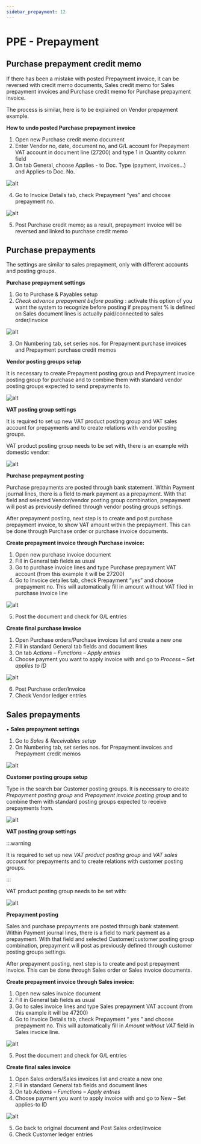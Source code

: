 ```yaml
---
sidebar_prepayment: 12
---
```

# PPE - Prepayment

## **Purchase prepayment credit memo**

If there has been a mistake with posted Prepayment invoice, it can be reversed with credit memo documents, Sales credit memo for Sales prepayment invoices and Purchase credit memo for Purchase prepayment invoice.

The process is similar, here is to be explained on Vendor prepayment example.

**How to undo posted Purchase prepayment invoice**

1. Open new Purchase credit memo document
2. Enter Vendor no, date, document no, and G/L account for Prepayment VAT account in document line (27200) and type 1 in Quantity column field
3. On tab General, choose Applies - to Doc. Type (payment, invoices...) and Applies-to Doc. No.

![alt](https://github.com/NPSBeograd/NPS-Support/raw/main/.attachments/image-b848ff1c-9c52-4113-a29d-a1d2fb1b2290.png)

4. Go to Invoice Details tab, check Prepayment “yes” and choose prepayment no.

![alt](https://github.com/NPSBeograd/NPS-Support/raw/main/.attachments/image-5436608e-93ea-40c5-8415-e44018bd11b4.png)

5. Post Purchase credit memo; as a result, prepayment invoice will be reversed and linked to purchase credit memo

## Purchase prepayments

The settings are similar to sales prepayment, only with different accounts and posting groups.

**Purchase prepayment settings**

1. Go to Purchase & Payables setup
2. *Check advance prepayment before posting* : activate this option of you want the system to recognize before posting if prepayment % is defined on Sales document lines is actually paid/connected to sales order/invoice

![alt](https://github.com/NPSBeograd/NPS-Support/raw/main/.attachments/image-ae96ed13-2dd0-416a-ae9c-a81dceb00830.png)

3. On Numbering tab, set series nos. for Prepayment purchase invoices and Prepayment purchase credit memos

**Vendor posting groups setup**

It is necessary to create Prepayment posting group and Prepayment invoice posting group for purchase and to combine them with standard vendor posting groups expected to send prepayments to.

![alt](https://github.com/NPSBeograd/NPS-Support/raw/main/.attachments/image-52b72354-4134-405f-b1d6-f04cf5217570.png)

**VAT posting group settings**

It is required to set up new VAT product posting group and VAT sales account for prepayments and to create relations with vendor posting groups.

VAT product posting group needs to be set with, there is an example with domestic vendor:

![alt](https://github.com/NPSBeograd/NPS-Support/raw/main/.attachments/image-e9248306-9422-4934-8d2d-4021e15fc2b0.png)

**Purchase prepayment posting**

Purchase prepayments are posted through bank statement. Within Payment journal lines, there is a field to mark payment as a prepayment. With that field and selected Vendor/vendor posting group combination, prepayment will post as previously defined through vendor posting groups settings.

After prepayment posting, next step is to create and post purchase prepayment invoice, to show VAT amount within the prepayment. This can be done through Purchase order or purchase invoice documents.

**Create prepayment invoice through Purchase invoice:**

1. Open new purchase invoice document
2. Fill in General tab fields as usual
3. Go to purchase invoice lines and type Purchase prepayment VAT account (from this example it will be 27200)
4. Go to Invoice detailes tab, check Prepayment “yes” and choose prepayment no. This will automatically fill in amount without VAT filed in purchase invoice line

![alt](https://github.com/NPSBeograd/NPS-Support/raw/main/.attachments/image-eb5ee381-76d3-4a15-a8c9-e595176b678d.png)

5. Post the document and check for G/L entries

**Create final purchase invoice**

1. Open Purchase orders/Purchase invoices list and create a new one
2. Fill in standard General tab fields and document lines
3. On tab *Actions – Functions – Apply entries*
4. Choose payment you want to apply invoice with and go to *Process – Set applies to ID*

![alt](https://github.com/NPSBeograd/NPS-Support/raw/main/.attachments/image-6cf1d83e-f92a-4fbd-bcf5-1582515251fc.png)

6. Post Purchase order/Invoice
7. Check Vendor ledger entries

## Sales prepayments

▪️ **Sales prepayment settings**

1. Go to *Sales & Receivables setup*
2. On Numbering tab, set series nos. for Prepayment invoices and Prepayment credit memos

![alt](https://github.com/NPSBeograd/NPS-Support/raw/main/.attachments/image-5654040e-e662-4ae3-b3d7-98e2ee7e1b15.png)

**Customer posting groups setup**

Type in the search bar Customer posting groups. It is necessary to create *Prepayment posting group* and *Prepayment invoice posting group* and to combine them with standard posting groups expected to receive prepayments from.

![alt](https://github.com/NPSBeograd/NPS-Support/raw/main/.attachments/image-be8870e9-a3bc-42c9-9d75-4640bd4a3996.png)

**VAT posting group settings**

:::warning

It is required to set up new *VAT product posting group* and *VAT sales account* for prepayments and to create relations with customer posting groups.

:::

VAT product posting group needs to be set with:

![alt](https://github.com/NPSBeograd/NPS-Support/raw/main/.attachments/image-2b07f3a1-4253-4cec-856a-c65468e68266.png)

**Prepayment posting**

Sales and purchase prepayments are posted through bank statement. Within Payment journal lines, there is a field to mark payment as a prepayment. With that field and selected Customer/customer posting group combination, prepayment will post as previously defined through customer posting groups settings.

After prepayment posting, next step is to create and post prepayment invoice. This can be done through Sales order or Sales invoice documents.

**Create prepayment invoice through Sales invoice:**

1. Open new sales invoice document
2. Fill in General tab fields as usual
3. Go to sales invoice lines and type Sales prepayment VAT account (from this example it will be 47200)
4. Go to Invoice Details tab, check Prepayment “ *yes* ” and choose prepayment no. This will automatically fill in *Amount without VAT* field in Sales invoice line.

![alt](https://github.com/NPSBeograd/NPS-Support/raw/main/.attachments/image-76e0eaa0-2cd0-4147-baf2-2e08a0f70513.png)

5. Post the document and check for G/L entries

**Create final sales invoice**

1. Open Sales orders/Sales invoices list and create a new one
2. Fill in standard General tab fields and document lines
3. On tab *Actions – Functions – Apply entries*
4. Choose payment you want to apply invoice with and go to New – Set applies-to ID

![alt](https://github.com/NPSBeograd/NPS-Support/raw/main/.attachments/image-b82b1206-81e8-48db-bb1b-1fea0d075c74.png)

5. Go back to original document and Post Sales order/Invoice
6. Check Customer ledger entries
